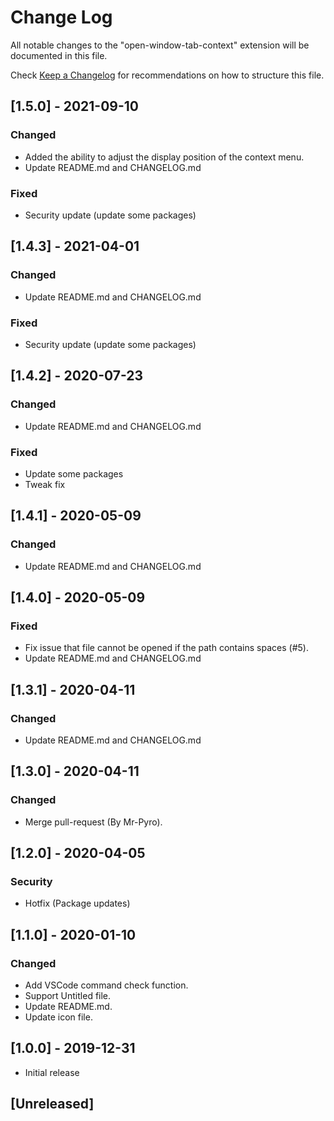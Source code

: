 # Change Log

All notable changes to the "open-window-tab-context" extension will be documented in this file.

Check [Keep a Changelog](http://keepachangelog.com/) for recommendations on how to structure this file.

## [1.5.0] - 2021-09-10
### Changed
- Added the ability to adjust the display position of the context menu.
- Update README.md and CHANGELOG.md
### Fixed
- Security update (update some packages)

## [1.4.3] - 2021-04-01
### Changed
- Update README.md and CHANGELOG.md
### Fixed
- Security update (update some packages)

## [1.4.2] - 2020-07-23
### Changed
- Update README.md and CHANGELOG.md
### Fixed
- Update some packages
- Tweak fix

## [1.4.1] - 2020-05-09
### Changed
- Update README.md and CHANGELOG.md

## [1.4.0] - 2020-05-09
### Fixed
- Fix issue that file cannot be opened if the path contains spaces (#5).
- Update README.md and CHANGELOG.md

## [1.3.1] - 2020-04-11
### Changed
- Update README.md and CHANGELOG.md

## [1.3.0] - 2020-04-11
### Changed
- Merge pull-request (By Mr-Pyro).

## [1.2.0] - 2020-04-05
### Security
- Hotfix (Package updates)

## [1.1.0] - 2020-01-10
### Changed
- Add VSCode command check function.
- Support Untitled file.
- Update README.md.
- Update icon file.

## [1.0.0] - 2019-12-31
- Initial release

## [Unreleased]